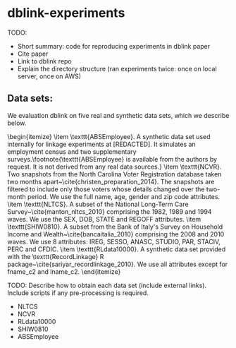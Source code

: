 # dblink-experiments

TODO:
* Short summary: code for reproducing experiments in dblink paper
* Cite paper
* Link to dblink repo
* Explain the directory structure (ran experiments twice: once on local server, once on AWS)

## Data sets:

We evaluation dblink on five real and synthetic data sets, which we describe below. 

\begin{itemize}
  \item \texttt{ABSEmployee}. A synthetic data set used 
  internally for linkage experiments at [REDACTED].
  It simulates an employment census and two supplementary 
  surveys.\footnote{\texttt{ABSEmployee} is available from the 
    authors by request. 
    It is not derived from any real data sources.}
  \item \texttt{NCVR}. Two snapshots from the North Carolina 
  Voter Registration database taken two months 
  apart~\cite{christen_preparation_2014}.
  The snapshots are filtered to include only those voters 
  whose details changed over the two-month period.
  We use the full name, age, gender and zip code attributes.
  \item \texttt{NLTCS}. A subset of the National Long-Term 
  Care Survey~\cite{manton_nltcs_2010} comprising the 
  1982, 1989 and 1994 waves.
  We use the SEX, DOB, STATE and REGOFF attributes.
  \item \texttt{SHIW0810}. A subset from the Bank of Italy's 
  Survey on Household Income and Wealth~\cite{bancaitalia_2010} 
  comprising the 2008 and 2010 waves. We use 8 attributes: IREG, SESSO, ANASC, STUDIO, PAR, 
  STACIV, PERC and CFDIC.
    \item \texttt{RLdata10000}. A synthetic data set provided 
  with the \texttt{RecordLinkage} R 
  package~\cite{sariyar_recordlinkage_2010}.
  We use all attributes except for fname\_c2 and lname\_c2.
  \end{itemize}


TODO: Describe how to obtain each data set (include external links). Include scripts if any pre-processing is required.
* NLTCS
* NCVR
* RLdata10000
* SHIW0810
* ABSEmployee
